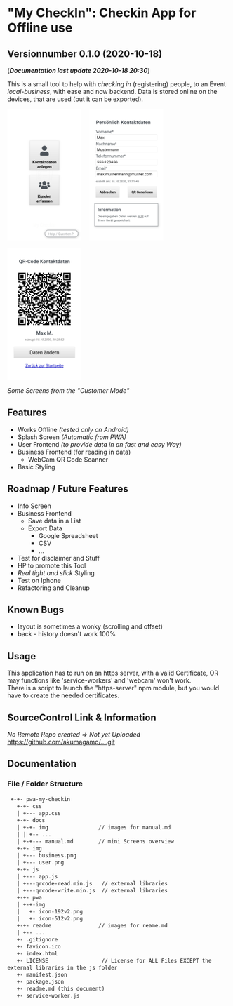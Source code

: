 <style>
  img { 
    max-width:300px;
    max-height:300px; 
    margin-right:1em;
    margin-bottom:1em;
   }
</style>
# "My CheckIn": Checkin App for Offline use
## Versionnumber 0.1.0 (2020-10-18)
(***Documentation last update 2020-10-18 20:30***)  

This is a small tool to help with _checking in_ (registering) people, to an Event _local-business_, with ease and now backend.
Data is stored online on the devices, that are used (but it can be exported).

![screenhot main menu screen](./readme/screenshot_02.png)
![screenhot customer dataentry screen](./readme/screenshot_03.png)
![screenhot customer qr screen](./readme/screenshot_04.png)  
_Some Screens from the "Customer Mode"_

## Features

* Works Offline _(tested only on Android)_
* Splash Screen _(Automatic from PWA)_
* User Frontend _(to provide data in an fast and easy Way)_
* Business Frontend (for reading in data)
   * WebCam QR Code Scanner
* Basic Styling

## Roadmap / Future Features
* Info Screen
* Business Frontend
  * Save data in a List
   * Export Data
      * Google Spreadsheet
      * CSV
      * ...
* Test for disclaimer and Stuff
* HP to promote this Tool
* _Real tight and slick_ Styling
* Test on Iphone
* Refactoring and Cleanup

## Known Bugs
* layout is sometimes a wonky (scrolling and offset)
* back - history doesn't work 100%

## Usage

This application has to run on an https server, with a valid Certificate, OR may functions like 'service-workers' and 'webcam' won't work.  
There is a script to launch the "https-server" npm module, but you would have to create the needed certificates.

## SourceControl Link & Information
_No Remote Repo created => Not yet Uploaded_ https://github.com/akumagamo/....git

## Documentation

### File / Folder Structure

     +-+- pwa-my-checkin
       +-+- css
       | +--- app.css
       +-+- docs
       | +-+- img                // images for manual.md
       | | +-- ...
       | +-+--- manual.md        // mini Screens overview
       +-+- img
       | +--- business.png
       | +--- user.png
       +-+- js
       | +--- app.js
       | +---qrcode-read.min.js   // external libraries
       | +---qrcode-write.min.js  // external libraries
       +-+- pwa                   
       | +-+-img
       |   +- icon-192v2.png
       |   +- icon-512v2.png
       +-+- readme               // images for reame.md
       | +-- ...
       +- .gitignore
       +- favicon.ico
       +- index.html
       +- LICENSE                 // License for ALL Files EXCEPT the external libraries in the js folder
       +- manifest.json 
       +- package.json
       +- readme.md (this document)
       +- service-worker.js
